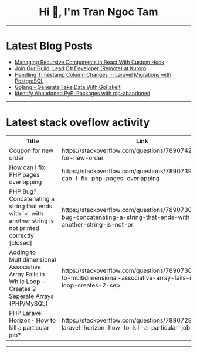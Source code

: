 <h1 align="center">Hi 👋, I'm Tran Ngoc Tam</h1>

---

# Latest Blog Posts 
<!-- BLOG-POST-LIST:START -->
- [Managing Recursive Components in React With Custom Hook](https://dev.to/mohammad_kh4441/managing-recursive-components-in-react-with-custom-hook-33im)
- [Join Our Guild: Lead C# Developer &lpar;Remote&rpar; at Kuroro](https://dev.to/v3rmi11i0n/join-our-guild-lead-c-developer-remote-at-kuroro-9dj)
- [Handling Timestamp Column Changes in Laravel Migrations with PostgreSQL](https://dev.to/msnmongare/handling-timestamp-column-changes-in-laravel-migrations-with-postgresql-466k)
- [Golang - Generate Fake Data With GoFakeIt](https://dev.to/ankitmalikg/golang-generate-fake-data-with-gofakeit-23gj)
- [Identify Abandoned PyPI Packages with pip-abandoned](https://dev.to/chris48s/identify-abandoned-pypi-packages-with-pip-abandoned-1el4)
<!-- BLOG-POST-LIST:END -->

---

# Latest stack oveflow activity
<table>
  <tr><th>Title</th><th>Link</th></tr>
  <!-- STACKOVERFLOW:START --><tr><td>Coupon for new order</td><td>https://stackoverflow.com/questions/78907429/coupon-for-new-order</td></tr><tr><td>How can I fix PHP pages overlapping</td><td>https://stackoverflow.com/questions/78907395/how-can-i-fix-php-pages-overlapping</td></tr><tr><td>PHP Bug? Concatenating a string that ends with `&lt;` with another string is not printed correctly [closed]</td><td>https://stackoverflow.com/questions/78907305/php-bug-concatenating-a-string-that-ends-with-with-another-string-is-not-pr</td></tr><tr><td>Adding to Multidimensional Associative Array Fails in While Loop - Creates 2 Seperate Arrays &lpar;PHP/MySQL&rpar;</td><td>https://stackoverflow.com/questions/78907301/adding-to-multidimensional-associative-array-fails-in-while-loop-creates-2-sep</td></tr><tr><td>PHP Laravel Horizon- How to kill a particular job?</td><td>https://stackoverflow.com/questions/78907288/php-laravel-horizon-how-to-kill-a-particular-job</td></tr><!-- STACKOVERFLOW:END -->
</table>

---


